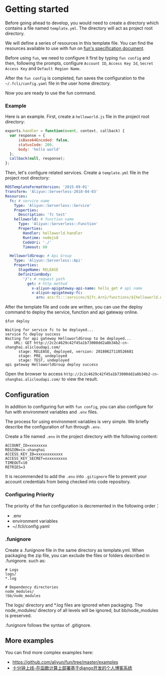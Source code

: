 # Getting started

Before going ahead to develop, you would need to create a directory which contains a file named `template.yml`. The directory will act as project root directory.

We will define a series of resources in this template file. You can find the resources available to use with fun on [fun's specification document](https://github.com/aliyun/fun/blob/master/docs/specs/2018-04-03.md).

Before using `fun`, we need to configure it first by typing `fun config` and then, following the prompts, configure `Account ID`, `Access Key Id`, `Secret Access Key` and `Default Region Name`.

After the `fun config` is completed, fun saves the configuration to the `~/.fcli/config.yaml` file in the user home directory.

Now you are ready to use the fun command. 

### Example

Here is an example. First, create a `helloworld.js` file in the project root directory:

```javascript
exports.handler = function(event, context, callback) {
  var response = {
      isBase64Encoded: false,
      statusCode: 200,
      body: 'hello world'
  };
  callback(null, response);
};
```

Then, let's configure related services. Create a `template.yml` file in the project root directory:

```yaml
ROSTemplateFormatVersion: '2015-09-01'
Transform: 'Aliyun::Serverless-2018-04-03'
Resources:
  fc: # service name
    Type: 'Aliyun::Serverless::Service'
    Properties:
      Description: 'fc test'
    helloworld: # function name
      Type: 'Aliyun::Serverless::Function'
      Properties:
        Handler: helloworld.handler
        Runtime: nodejs8
        CodeUri: './'
        Timeout: 60

  HelloworldGroup: # Api Group
    Type: 'Aliyun::Serverless::Api'
    Properties:
      StageName: RELEASE
      DefinitionBody:
        '/': # request path
          get: # http method
            x-aliyun-apigateway-api-name: hello_get # api name
            x-aliyun-apigateway-fc:
              arn: acs:fc:::services/${fc.Arn}/functions/${helloworld.Arn}/    
```

After the template file and code are written, you can use the deploy command to deploy the service, function and api gateway online.

```shell
$fun deploy

Waiting for service fc to be deployed...
service fc deploy success
Waiting for api gateway HelloworldGroup to be deployed...
    URL: GET http://2c2c4629c42f45a1b73000dd2a8b34b2-cn-shanghai.alicloudapi.com/
      stage: RELEASE, deployed, version: 20180627110526681
      stage: PRE, undeployed
      stage: TEST, undeployed
api gateway HelloworldGroup deploy success
```

Open the browser to access `http://2c2c4629c42f45a1b73000dd2a8b34b2-cn-shanghai.alicloudapi.com/` to view the result.

## Configuration

In addition to configuring fun with `fun config`, you can also configure for fun with environment variables and `.env` files.

The process for using environment variables is very simple. We briefly describe the configuration of fun through `.env`.


Create a file named `.env` in the project directory with the following content:

```shell
ACCOUNT_ID=xxxxxxxx
REGION=cn-shanghai
ACCESS_KEY_ID=xxxxxxxxxxxx
ACCESS_KEY_SECRET=xxxxxxxxxx
TIMEOUT=10
RETRIES=3
```

It is recommended to add the `.env` into `.gitignore` file to prevent your account credentials from being checked into code repository.

### Configuring Priority

The priority of the fun configuration is decremented in the following order：

- .env
- environment variables
- ~/.fcli/config.yaml

### .funignore

Create a .funignore file in the same directory as template.yml. When packaging the zip file, you can exclude the files or folders described in .funignore. such as:

```
# Logs
logs/
*.log
 
# Dependency directories
node_modules/
!bb/node_modules
```

The logs/ directory and *.log files are ignored when packaging. The node_modules/ directory of all levels will be ignored, but bb/node_modules is preserved.

.funignore follows the syntax of .gitignore.

## More examples

You can find more complex examples here:

- https://github.com/aliyun/fun/tree/master/examples
- [十分钟上线-在函数计算上部署基于django开发的个人博客系统](https://yq.aliyun.com/articles/603249?spm=a2c4e.11153959.teamhomeleft.26.115948f26ECqbQ)